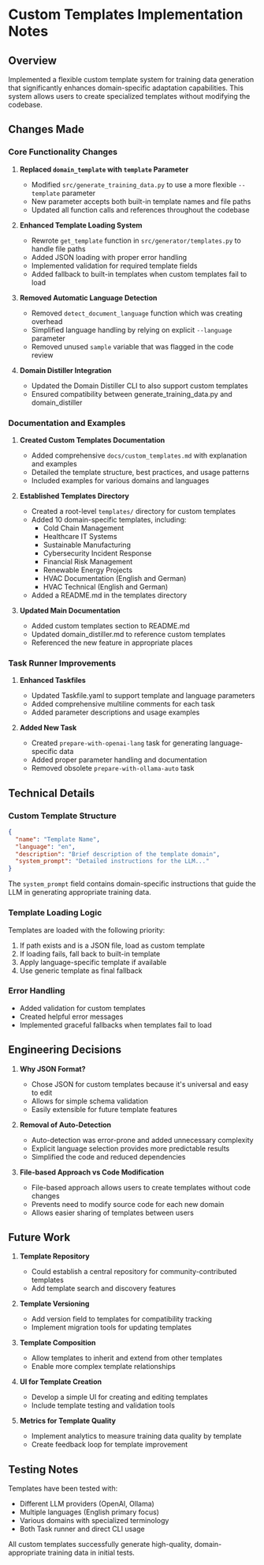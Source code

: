 # Custom Templates Implementation Notes

## Overview

Implemented a flexible custom template system for training data generation that significantly enhances domain-specific adaptation capabilities. This system allows users to create specialized templates without modifying the codebase.

## Changes Made

### Core Functionality Changes

1. **Replaced `domain_template` with `template` Parameter**
   - Modified `src/generate_training_data.py` to use a more flexible `--template` parameter
   - New parameter accepts both built-in template names and file paths
   - Updated all function calls and references throughout the codebase

2. **Enhanced Template Loading System**
   - Rewrote `get_template` function in `src/generator/templates.py` to handle file paths
   - Added JSON loading with proper error handling
   - Implemented validation for required template fields
   - Added fallback to built-in templates when custom templates fail to load

3. **Removed Automatic Language Detection**
   - Removed `detect_document_language` function which was creating overhead
   - Simplified language handling by relying on explicit `--language` parameter
   - Removed unused `sample` variable that was flagged in the code review

4. **Domain Distiller Integration**
   - Updated the Domain Distiller CLI to also support custom templates
   - Ensured compatibility between generate_training_data.py and domain_distiller

### Documentation and Examples

1. **Created Custom Templates Documentation**
   - Added comprehensive `docs/custom_templates.md` with explanation and examples
   - Detailed the template structure, best practices, and usage patterns
   - Included examples for various domains and languages

2. **Established Templates Directory**
   - Created a root-level `templates/` directory for custom templates
   - Added 10 domain-specific templates, including:
     - Cold Chain Management
     - Healthcare IT Systems
     - Sustainable Manufacturing 
     - Cybersecurity Incident Response
     - Financial Risk Management
     - Renewable Energy Projects
     - HVAC Documentation (English and German)
     - HVAC Technical (English and German)
   - Added a README.md in the templates directory

3. **Updated Main Documentation**
   - Added custom templates section to README.md
   - Updated domain_distiller.md to reference custom templates
   - Referenced the new feature in appropriate places

### Task Runner Improvements

1. **Enhanced Taskfiles**
   - Updated Taskfile.yaml to support template and language parameters
   - Added comprehensive multiline comments for each task
   - Added parameter descriptions and usage examples

2. **Added New Task**
   - Created `prepare-with-openai-lang` task for generating language-specific data
   - Added proper parameter handling and documentation
   - Removed obsolete `prepare-with-ollama-auto` task

## Technical Details

### Custom Template Structure

```json
{
  "name": "Template Name",
  "language": "en",
  "description": "Brief description of the template domain",
  "system_prompt": "Detailed instructions for the LLM..."
}
```

The `system_prompt` field contains domain-specific instructions that guide the LLM in generating appropriate training data.

### Template Loading Logic

Templates are loaded with the following priority:
1. If path exists and is a JSON file, load as custom template
2. If loading fails, fall back to built-in template
3. Apply language-specific template if available
4. Use generic template as final fallback

### Error Handling

- Added validation for custom templates
- Created helpful error messages
- Implemented graceful fallbacks when templates fail to load

## Engineering Decisions

1. **Why JSON Format?**
   - Chose JSON for custom templates because it's universal and easy to edit
   - Allows for simple schema validation
   - Easily extensible for future template features

2. **Removal of Auto-Detection**
   - Auto-detection was error-prone and added unnecessary complexity
   - Explicit language selection provides more predictable results
   - Simplified the code and reduced dependencies

3. **File-based Approach vs Code Modification**
   - File-based approach allows users to create templates without code changes
   - Prevents need to modify source code for each new domain
   - Allows easier sharing of templates between users

## Future Work

1. **Template Repository**
   - Could establish a central repository for community-contributed templates
   - Add template search and discovery features

2. **Template Versioning**
   - Add version field to templates for compatibility tracking
   - Implement migration tools for updating templates

3. **Template Composition**
   - Allow templates to inherit and extend from other templates
   - Enable more complex template relationships

4. **UI for Template Creation**
   - Develop a simple UI for creating and editing templates
   - Include template testing and validation tools

5. **Metrics for Template Quality**
   - Implement analytics to measure training data quality by template
   - Create feedback loop for template improvement

## Testing Notes

Templates have been tested with:
- Different LLM providers (OpenAI, Ollama)
- Multiple languages (English primary focus)
- Various domains with specialized terminology
- Both Task runner and direct CLI usage

All custom templates successfully generate high-quality, domain-appropriate training data in initial tests.

